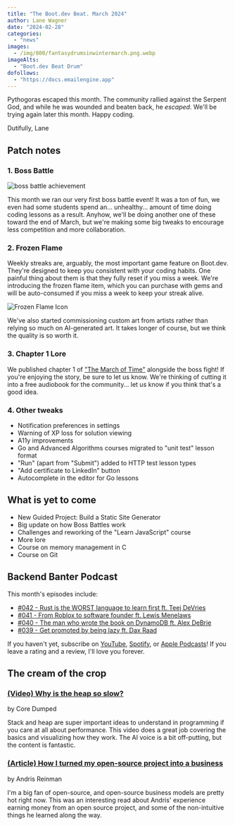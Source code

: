 ```yaml
---
title: "The Boot.dev Beat. March 2024"
author: Lane Wagner
date: "2024-02-28"
categories:
  - "news"
images:
  - /img/800/fantasydrumsinwintermarch.png.webp
imageAlts:
  - "Boot.dev Beat Drum"
dofollows:
  - "https://docs.emailengine.app"
---
```


Pythogoras escaped this month. The community rallied against the Serpent God, and while he was wounded and beaten back, he *escaped*. We'll be trying again later this month. Happy coding.

Dutifully, Lane

## Patch notes

### 1. Boss Battle

![boss battle achievement](https://i.imgur.com/SXyddXq.png)

This month we ran our very first boss battle event! It was a ton of fun, we even had some students spend an... unhealthy... amount of time doing coding lessons as a result. Anyhow, we'll be doing another one of these toward the end of March, but we're making some big tweaks to encourage less competition and more collaboration.

### 2. Frozen Flame

Weekly streaks are, arguably, the most important game feature on Boot.dev. They're designed to keep you consistent with your coding habits. One painful thing about them is that they fully reset if you miss a week. We're introducing the frozen flame item, which you can purchase with gems and will be auto-consumed if you miss a week to keep your streak alive.

![Frozen Flame Icon](/img/800/Frozen_Fire.png.webp)

We've also started commissioning custom art from artists rather than relying so much on AI-generated art. It takes longer of course, but we think the quality is so worth it.

### 3. Chapter 1 Lore

We published chapter 1 of ["The March of Time"](https://www.boot.dev/lore) alongside the boss fight! If you're enjoying the story, be sure to let us know. We're thinking of cutting it into a free audiobook for the community... let us know if you think that's a good idea.

### 4. Other tweaks

* Notification preferences in settings
* Warning of XP loss for solution viewing
* A11y improvements
* Go and Advanced Algorithms courses migrated to "unit test" lesson format
* "Run" (apart from "Submit") added to HTTP test lesson types
* "Add certificate to LinkedIn" button
* Autocomplete in the editor for Go lessons

## What is yet to come

* New Guided Project: Build a Static Site Generator
* Big update on how Boss Battles work
* Challenges and reworking of the "Learn JavaScript" course
* More lore
* Course on memory management in C
* Course on Git

## Backend Banter Podcast

This month's episodes include:

* [#042 - Rust is the WORST language to learn first ft. Teej DeVries](https://www.backendbanter.fm/episodes/042-rust-is-the-worst-language-to-learn-first-ft-teej-devries-875257f7-866a-479a-ad7f-c0dbac87199e)
* [#041 - From Roblox to software founder ft. Lewis Menelaws](https://www.backendbanter.fm/episodes/041-from-roblox-to-software-founder-ft-lewis-menelaws)
* [#040 - The man who wrote the book on DynamoDB ft. Alex DeBrie](https://www.backendbanter.fm/episodes/040-the-man-who-wrote-the-book-on-dynamodb-ft-alex-debrie)
* [#039 - Get promoted by being lazy ft. Dax Raad](https://www.backendbanter.fm/episodes/039-get-promoted-by-being-lazy-ft-dax-raad)

If you haven't yet, subscribe on [YouTube](https://www.youtube.com/@backendbanterfm), [Spotify](https://open.spotify.com/show/35trT95UkRVCkEb6tXndpF), or [Apple Podcasts](https://podcasts.apple.com/us/podcast/backend-banter/id1688115203)! If you leave a rating and a review, I'll love you forever.

## The cream of the crop

### [(Video) Why is the heap so slow?](https://www.youtube.com/watch?v=ioJkA7Mw2-U)

by Core Dumped

Stack and heap are super important ideas to understand in programming if you care at all about performance. This video does a great job covering the basics and visualizing how they work. The AI voice is a bit off-putting, but the content is fantastic.

### [(Article) How I turned my open-source project into a business](https://docs.emailengine.app/how-i-turned-my-open-source-project-into/)

by Andris Reinman

I'm a big fan of open-source, and open-source business models are pretty hot right now. This was an interesting read about Andris' experience earning money from an open source project, and some of the non-intuitive things he learned along the way.
